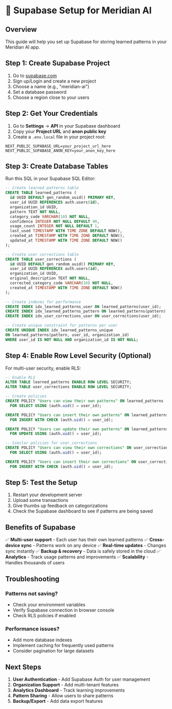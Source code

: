 # 🚀 Supabase Setup for Meridian AI

## Overview
This guide will help you set up Supabase for storing learned patterns in your Meridian AI app.

## Step 1: Create Supabase Project

1. Go to [supabase.com](https://supabase.com)
2. Sign up/Login and create a new project
3. Choose a name (e.g., "meridian-ai")
4. Set a database password
5. Choose a region close to your users

## Step 2: Get Your Credentials

1. Go to **Settings** → **API** in your Supabase dashboard
2. Copy your **Project URL** and **anon public key**
3. Create a `.env.local` file in your project root:

```env
NEXT_PUBLIC_SUPABASE_URL=your_project_url_here
NEXT_PUBLIC_SUPABASE_ANON_KEY=your_anon_key_here
```

## Step 3: Create Database Tables

Run this SQL in your Supabase SQL Editor:

```sql
-- Create learned patterns table
CREATE TABLE learned_patterns (
  id UUID DEFAULT gen_random_uuid() PRIMARY KEY,
  user_id UUID REFERENCES auth.users(id),
  organization_id UUID,
  pattern TEXT NOT NULL,
  category_code VARCHAR(10) NOT NULL,
  confidence INTEGER NOT NULL DEFAULT 90,
  usage_count INTEGER NOT NULL DEFAULT 1,
  last_used TIMESTAMP WITH TIME ZONE DEFAULT NOW(),
  created_at TIMESTAMP WITH TIME ZONE DEFAULT NOW(),
  updated_at TIMESTAMP WITH TIME ZONE DEFAULT NOW()
);

-- Create user corrections table
CREATE TABLE user_corrections (
  id UUID DEFAULT gen_random_uuid() PRIMARY KEY,
  user_id UUID REFERENCES auth.users(id),
  organization_id UUID,
  original_description TEXT NOT NULL,
  corrected_category_code VARCHAR(10) NOT NULL,
  created_at TIMESTAMP WITH TIME ZONE DEFAULT NOW()
);

-- Create indexes for performance
CREATE INDEX idx_learned_patterns_user ON learned_patterns(user_id);
CREATE INDEX idx_learned_patterns_pattern ON learned_patterns(pattern);
CREATE INDEX idx_user_corrections_user ON user_corrections(user_id);

-- Create unique constraint for patterns per user
CREATE UNIQUE INDEX idx_learned_patterns_unique 
ON learned_patterns(pattern, user_id, organization_id) 
WHERE user_id IS NOT NULL AND organization_id IS NOT NULL;
```

## Step 4: Enable Row Level Security (Optional)

For multi-user security, enable RLS:

```sql
-- Enable RLS
ALTER TABLE learned_patterns ENABLE ROW LEVEL SECURITY;
ALTER TABLE user_corrections ENABLE ROW LEVEL SECURITY;

-- Create policies
CREATE POLICY "Users can view their own patterns" ON learned_patterns
  FOR SELECT USING (auth.uid() = user_id);

CREATE POLICY "Users can insert their own patterns" ON learned_patterns
  FOR INSERT WITH CHECK (auth.uid() = user_id);

CREATE POLICY "Users can update their own patterns" ON learned_patterns
  FOR UPDATE USING (auth.uid() = user_id);

-- Similar policies for user_corrections
CREATE POLICY "Users can view their own corrections" ON user_corrections
  FOR SELECT USING (auth.uid() = user_id);

CREATE POLICY "Users can insert their own corrections" ON user_corrections
  FOR INSERT WITH CHECK (auth.uid() = user_id);
```

## Step 5: Test the Setup

1. Restart your development server
2. Upload some transactions
3. Give thumbs up feedback on categorizations
4. Check the Supabase dashboard to see if patterns are being saved

## Benefits of Supabase

✅ **Multi-user support** - Each user has their own learned patterns
✅ **Cross-device sync** - Patterns work on any device
✅ **Real-time updates** - Changes sync instantly
✅ **Backup & recovery** - Data is safely stored in the cloud
✅ **Analytics** - Track usage patterns and improvements
✅ **Scalability** - Handles thousands of users

## Troubleshooting

### Patterns not saving?
- Check your environment variables
- Verify Supabase connection in browser console
- Check RLS policies if enabled

### Performance issues?
- Add more database indexes
- Implement caching for frequently used patterns
- Consider pagination for large datasets

## Next Steps

1. **User Authentication** - Add Supabase Auth for user management
2. **Organization Support** - Add multi-tenant features
3. **Analytics Dashboard** - Track learning improvements
4. **Pattern Sharing** - Allow users to share patterns
5. **Backup/Export** - Add data export features 